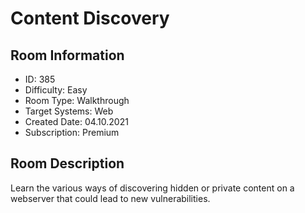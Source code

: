 ﻿# Content Discovery

## Room Information
- ID: 385
- Difficulty: Easy
- Room Type: Walkthrough
- Target Systems: Web
- Created Date: 04.10.2021
- Subscription: Premium

## Room Description
Learn the various ways of discovering hidden or private content on a webserver that could lead to new vulnerabilities.
